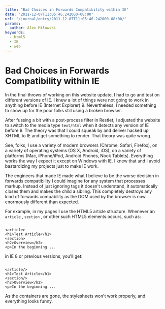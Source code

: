 ```yaml
---
title: "Bad Choices in Forwards Compatibility within IE"
date: "2011-12-07T11:05:46.242000-08:00"
url: "/journal/entry/2011-12-07T11:05:46.242000-08:00/"
params:
  author: Alex Miłowski
keywords:
  - html5
  - IE
  - web
---
```



# Bad Choices in Forwards Compatibility within IE



In the final throws of working on this website update, I had to go and test on different versions of IE.  I knew a lot of things were not going to work in anything before IE (Internet Explorer) 9.  Nevertheless, I needed something to show up for the poor folks still using a broken browser.

After fussing a bit with a post-process filter in Restlet, I adjusted the website to switch to the media type `text/html` when it detects any version of IE before 9.  The theory was that I could squeak by and deliver hacked up XHTML to IE and get something to render.  That theory was quite wrong.

See, folks, I use a variety of modern browsers (Chrome, Safari, Firefox), on a variety of operating systems (OS X, Android, iOS), on a variety of platforms (Mac, iPhone/iPod, Android Phones, Nook Tablets).  Everything works the way I expect it except on Windows with IE.  I knew that and I avoid bastardizing my projects just to make IE work.

The engineers that made IE made what I believe to be the worse decision in forwards compatibility I could imagine for any system that processes markup.  Instead of just ignoring tags it doesn't understand, it automatically closes them and makes the child a sibling.  This completely destroys any kind of forwards compability as the DOM used by the browser is now enormously different than expected.

For example, in my pages I use the HTML5 article structure.  Whenever an `article` , `section` , or other such HTML5 elements occurs, such as:

```

<article>
<h1>Test Article</h1>
<section>
<h2>Overview</h2>
<p>In the beginning ...

```
in IE 8 or previous versions, you'll get:

```

<article/>
<h1>Test Article</h1>
<section/>
<h2>Overview</h2>
<p>In the beginning ...

```
As the containers are gone, the stylesheets won't work properly, and everything looks funny.

